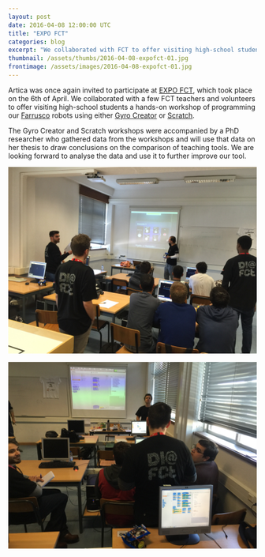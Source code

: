 ```yaml
---
layout: post
date: 2016-04-08 12:00:00 UTC
title: "EXPO FCT"
categories: blog
excerpt: "We collaborated with FCT to offer visiting high-school students a hands-on workshop of programming our Farrusco robots using either Gyro Creator or Scratch"
thumbnail: /assets/thumbs/2016-04-08-expofct-01.jpg
frontimage: /assets/images/2016-04-08-expofct-01.jpg
---
```


Artica was once again invited to participate at [EXPO FCT][1], which took place on the 6th of April. We collaborated with a few FCT teachers and volunteers to offer visiting high-school students a hands-on workshop of programming our [Farrusco][2] robots using either [Gyro Creator][3] or [Scratch][4].

The Gyro Creator and Scratch workshops were accompanied by a PhD researcher who gathered data from the workshops and will use that data on her thesis to draw conclusions on the comparison of teaching tools. We are looking forward to analyse the data and use it to further improve our tool.

![](/assets/images/2016-04-08-expofct-01.jpg)

![](/assets/images/2016-04-08-expofct-02.jpg)

[1]: http://www.expo.fct.unl.pt/
[2]: http://artica.cc/products/#farrusco
[3]: http://gyro.artica.cc/creator
[4]: https://scratch.mit.edu/

